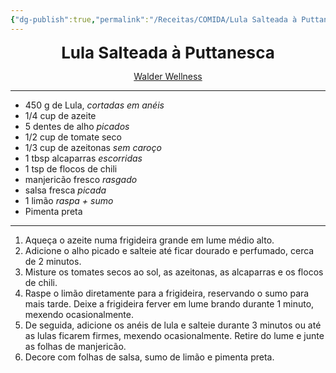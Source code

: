 ```yaml
---
{"dg-publish":true,"permalink":"/Receitas/COMIDA/Lula Salteada à Puttanesca/"}
---
```


<div style="text-align: center;"> <span style="font-size: 26px;"><b> Lula Salteada à Puttanesca </b></span> </div>

<span class="center"> <center> [Walder Wellness](https://www.walderwellness.com/healthy-puttanesca-style-sauteed-squid/#recipe) </center></span>

---
- 450 g de Lula, *cortadas em anéis*
- 1/4 cup de azeite
- 5 dentes de alho *picados*
- 1/2 cup de tomate seco
- 1/3 cup de azeitonas *sem caroço*
- 1 tbsp alcaparras *escorridas*
- 1 tsp de flocos de chili
- manjericão fresco *rasgado*
- salsa fresca *picada*
- 1 limão *raspa + sumo*
- Pimenta preta
---
1. Aqueça o azeite numa frigideira grande em lume médio alto.
2. Adicione o alho picado e salteie até ficar dourado e perfumado, cerca de 2 minutos.
3. Misture os tomates secos ao sol, as azeitonas, as alcaparras e os flocos de chili.
4. Raspe o limão diretamente para a frigideira, reservando o sumo para mais tarde. Deixe a frigideira ferver em lume brando durante 1 minuto, mexendo ocasionalmente.
5. De seguida, adicione os anéis de lula e salteie durante 3 minutos ou até as lulas ficarem firmes, mexendo ocasionalmente. Retire do lume e junte as folhas de manjericão.
6. Decore com folhas de salsa, sumo de limão e pimenta preta.